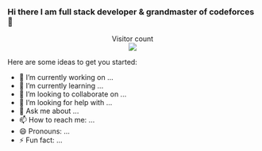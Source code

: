 ### Hi there I am full stack developer & grandmaster of codeforces👋

<p align="center"> 
  Visitor count<br>
  <img src="https://profile-counter.glitch.me/insolitum/count.svg" />
</p>
Here are some ideas to get you started:

- 🔭 I’m currently working on ...
- 🌱 I’m currently learning ...
- 👯 I’m looking to collaborate on ...
- 🤔 I’m looking for help with ...
- 💬 Ask me about ...
- 📫 How to reach me: ...
- 😄 Pronouns: ...
- ⚡ Fun fact: ...
